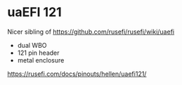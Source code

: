 # uaEFI 121

Nicer sibling of https://github.com/rusefi/rusefi/wiki/uaefi

* dual WBO
* 121 pin header
* metal enclosure

https://rusefi.com/docs/pinouts/hellen/uaefi121/
